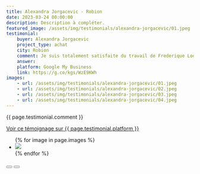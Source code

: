 ```yaml
---
title: Alexandra Jorgacevic - Robion
date: 2023-03-24 00:00:00
description: Description à compléter.
featured_image: /assets/img/testimonials/alexandra-jorgacevic/01.jpeg
testimonial:
    buyer: Alexandra Jorgacevic
    project_type: achat
    city: Robion
    comment: Je suis totalement satisfaite du travail de Frederique Lodola. Je ne pouvais espérer meilleur accompagnement dans ma recherche. Frederique est extrêmement précise, investie, disponible et a parfaitement compris mon projet. De plus, j'ai énormément apprécié l'aspect humain lors de mes différents échanges  Frédérique. Une expérience positive à 100%.
    answer:
    platform: Google My Business
    link: https://g.co/kgs/WzE9KWh
images:
    - url: /assets/img/testimonials/alexandra-jorgacevic/01.jpeg
    - url: /assets/img/testimonials/alexandra-jorgacevic/02.jpeg
    - url: /assets/img/testimonials/alexandra-jorgacevic/03.jpeg
    - url: /assets/img/testimonials/alexandra-jorgacevic/04.jpeg
---
```


{{ page.testimonial.comment }}

<a href="{{ page.testimonial.link }}" target="blank">Voir ce témoignage sur {{ page.testimonial.platform }}</a>

<div class="blogGlide fullWidth">
    <div class="glide__track" data-glide-el="track">
        <ul class="glide__slides">
            {% for image in page.images %}
            <li class="glide__slide">
                <img src="{{ image.url }}">
            </li>
            {% endfor %}
        </ul>
    </div>
    <div class="glide__arrows d-flex justify-content-center mt-2" data-glide-el="controls">
          <button class="glide__arrow text-default position-static" data-glide-dir="<"><i class="ni ni-bold-left"></i></button>
          <button class="glide__arrow text-default position-static" data-glide-dir=">"><i class="ni ni-bold-right"></i></button>
    </div>
</div>